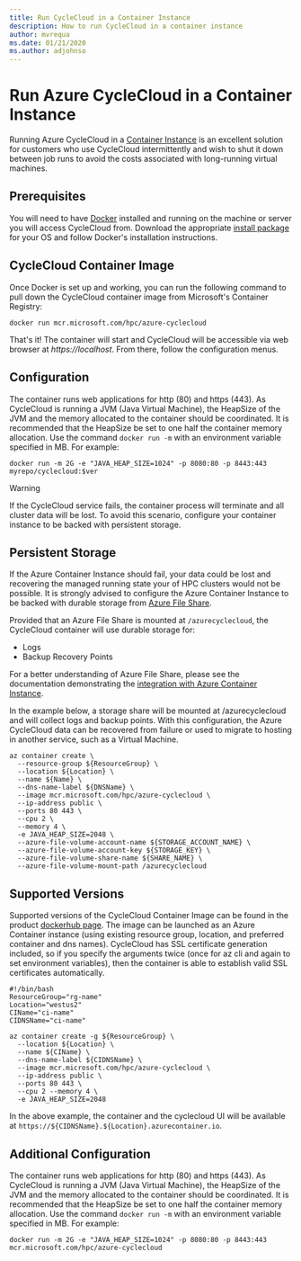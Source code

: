 ```yaml
---
title: Run CycleCloud in a Container Instance
description: How to run CycleCloud in a container instance
author: mvrequa
ms.date: 01/21/2020
ms.author: adjohnso
---
```


# Run Azure CycleCloud in a Container Instance

Running Azure CycleCloud in a [Container Instance](https://azure.microsoft.com/services/container-instances/) is an excellent solution for customers who use CycleCloud intermittently and wish to shut it down between job runs to avoid the costs associated with long-running virtual machines.

## Prerequisites

You will need to have [Docker](https://www.docker.com) installed and running on the machine or server you will access CycleCloud from. Download the appropriate [install package](https://www.docker.com/get-started) for your OS and follow Docker's installation instructions.

## CycleCloud Container Image

Once Docker is set up and working, you can run the following command to pull down the CycleCloud container image from Microsoft's Container Registry:

```azurecli-interactive
docker run mcr.microsoft.com/hpc/azure-cyclecloud
```

That's it! The container will start and CycleCloud will be accessible via web browser
 at _https://localhost_. From there, follow the configuration menus.

## Configuration

The container runs web applications for http (80) and https (443). As CycleCloud is running a JVM (Java Virtual Machine), the HeapSize of the JVM and the memory allocated to the container should be coordinated. It is recommended that the HeapSize be set to one half the container memory allocation. Use the command `docker run -m` with an environment variable specified in MB. For example:

```azurecli-interactive
docker run -m 2G -e "JAVA_HEAP_SIZE=1024" -p 8080:80 -p 8443:443 myrepo/cyclecloud:$ver
```

> [!WARNING]
> If the CycleCloud service fails, the container process will terminate and all cluster data will be lost. To avoid this scenario, configure your container instance to be backed with persistent storage.

## Persistent Storage

If the Azure Container Instance should fail, your data could be lost and recovering the managed running state your of HPC clusters would not be possible. It is strongly advised to configure the Azure Container Instance to be backed with durable storage from [Azure File Share](https://docs.microsoft.com/azure/storage/files/storage-how-to-create-file-share).

Provided that an Azure File Share is mounted at `/azurecyclecloud`, the CycleCloud container will use durable storage for:

* Logs
* Backup Recovery Points

For a better understanding of Azure File Share, please see the documentation demonstrating the [integration with Azure Container Instance](https://docs.microsoft.com/azure/container-instances/container-instances-volume-azure-files).

In the example below, a storage share will be mounted at /azurecyclecloud and will collect logs and backup points. With this configuration, the Azure CycleCloud data can be recovered from failure or used to migrate to hosting in another service, such as a Virtual Machine.

``` sample
az container create \
  --resource-group ${ResourceGroup} \
  --location ${Location} \
  --name ${Name} \
  --dns-name-label ${DNSName} \
  --image mcr.microsoft.com/hpc/azure-cyclecloud \
  --ip-address public \
  --ports 80 443 \
  --cpu 2 \
  --memory 4 \
  -e JAVA_HEAP_SIZE=2048 \
  --azure-file-volume-account-name ${STORAGE_ACCOUNT_NAME} \
  --azure-file-volume-account-key ${STORAGE_KEY} \
  --azure-file-volume-share-name ${SHARE_NAME} \
  --azure-file-volume-mount-path /azurecyclecloud
  ```

## Supported Versions

Supported versions of the CycleCloud Container Image can be found in the product [dockerhub page](https://hub.docker.com/r/microsoft/azure-cyclecloud/). The image can be launched as an Azure Container instance (using existing resource group, location, and preferred container and dns names). CycleCloud has SSL certificate generation included, so if you specify the arguments twice (once for az cli and again to set environment variables), then the container is able to establish valid SSL certificates automatically.

``` sample
#!/bin/bash
ResourceGroup="rg-name"
Location="westus2"
CIName="ci-name"
CIDNSName="ci-name"

az container create -g ${ResourceGroup} \
  --location ${Location} \
  --name ${CIName} \
  --dns-name-label ${CIDNSName} \
  --image mcr.microsoft.com/hpc/azure-cyclecloud \
  --ip-address public \
  --ports 80 443 \
  --cpu 2 --memory 4 \
  -e JAVA_HEAP_SIZE=2048
```

In the above example, the container and the cyclecloud UI will be available at `https://${CIDNSName}.${Location}.azurecontainer.io`.

## Additional Configuration

The container runs web applications for http (80) and https (443). As CycleCloud is running a JVM (Java Virtual Machine), the HeapSize of the JVM and the memory allocated to the container should be coordinated. It is recommended that the HeapSize be set to one half the container memory allocation. Use the command `docker run -m` with an environment variable specified in MB. For example:

```azurecli-interactive
docker run -m 2G -e "JAVA_HEAP_SIZE=1024" -p 8080:80 -p 8443:443 mcr.microsoft.com/hpc/azure-cyclecloud
```
